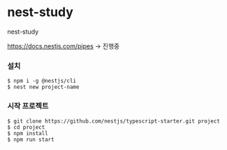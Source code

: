 # nest-study
nest-study

https://docs.nestjs.com/pipes
-> 진행중


### 설치
```
$ npm i -g @nestjs/cli
$ nest new project-name
```

### 시작 프로젝트
```
$ git clone https://github.com/nestjs/typescript-starter.git project
$ cd project
$ npm install
$ npm run start
```